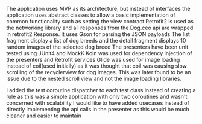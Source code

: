 The application uses MVP as its architecture, but instead of interfaces the application uses abstract classes to allow a basic implementation of common functionality such as setting the view contract
Retrofit2 is used as the networking library and all responses from the Dog.ceo api are wrapped in retrofit2.Response. It uses Gson for parsing the JSON payloads
The list fragment display a list of dog breeds and the detail fragment displays 10 random images of the selected dog breed
The presenters have been unit tested using JUnit4 and MockK
Koin was used for dependency injection of the presenters and Retrofit services
Glide was used for image loading instead of coil(used initially) as it was thought that coil was causing slow scrolling of the recyclerview for dog images. This was later found to be an issue due to the
nested scroll view and not the image loading libraries.

I added the test coroutine dispatcher to each test class instead of creating a rule as this was a simple application with only two coroutines and wasn't concerned with scalability
I would like to have added usecases instead of directly implementing the api calls in the presenter as this would be much cleaner and easier to maintain